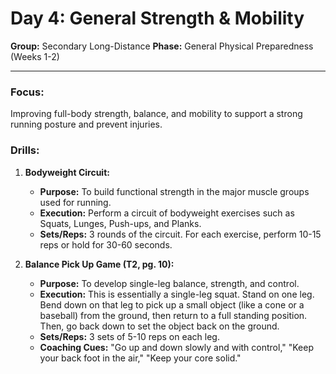 # Day 4: General Strength & Mobility

**Group:** Secondary Long-Distance
**Phase:** General Physical Preparedness (Weeks 1-2)

---

### Focus:
Improving full-body strength, balance, and mobility to support a strong running posture and prevent injuries.

### Drills:

1.  **Bodyweight Circuit:**
    *   **Purpose:** To build functional strength in the major muscle groups used for running.
    *   **Execution:** Perform a circuit of bodyweight exercises such as Squats, Lunges, Push-ups, and Planks.
    *   **Sets/Reps:** 3 rounds of the circuit. For each exercise, perform 10-15 reps or hold for 30-60 seconds.

2.  **Balance Pick Up Game (T2, pg. 10):**
    *   **Purpose:** To develop single-leg balance, strength, and control.
    *   **Execution:** This is essentially a single-leg squat. Stand on one leg. Bend down on that leg to pick up a small object (like a cone or a baseball) from the ground, then return to a full standing position. Then, go back down to set the object back on the ground.
    *   **Sets/Reps:** 3 sets of 5-10 reps on each leg.
    *   **Coaching Cues:** "Go up and down slowly and with control," "Keep your back foot in the air," "Keep your core solid."
